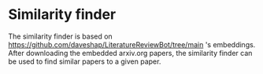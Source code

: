 # Similarity finder
The similarity finder is based on https://github.com/daveshap/LiteratureReviewBot/tree/main 's embeddings. After downloading the embedded arxiv.org papers, the similarity finder can be used to find similar papers to a given paper.